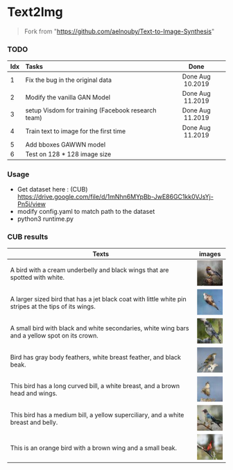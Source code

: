 # Text2Img
> Fork from "https://github.com/aelnouby/Text-to-Image-Synthesis"

### TODO
Idx | Tasks | Done
------|:------|:----:
1 | Fix the bug in the original data | Done Aug 10.2019
2 | Modify the vanilla GAN Model | Done Aug 11.2019
3 | setup Visdom for training (Facebook research team) | Done Aug 11.2019
4 | Train text to image for the first time | Done Aug 11.2019
5 | Add bboxes GAWWN model |
6 | Test on 128 * 128 image size |

### Usage
- Get dataset here : (CUB) https://drive.google.com/file/d/1mNhn6MYpBb-JwE86GC1kk0VJsYj-Pn5j/view
- modify config.yaml to match path to the dataset
- python3 runtime.py

### CUB results

Texts     | images
----------|:------:
A bird with a cream underbelly and black wings that are spotted with white. | ![01](/images/CUB_64/01.jpg)
A larger sized bird that has a jet black coat with little white pin stripes at the tips of its wings. | ![02](/images/CUB_64/02.jpg)
A small bird with black and white secondaries, white wing bars and a yellow spot on its crown. | ![03](/images/CUB_64/03.jpg)
Bird has gray body feathers, white breast feather, and black beak. | ![04](/images/CUB_64/04.jpg)
This bird has a long curved bill, a white breast, and a brown head and wings. | ![05](/images/CUB_64/05.jpg)
This bird has a medium bill, a yellow superciliary, and a white breast and belly. | ![06](/images/CUB_64/06.jpg)
This is an orange bird with a brown wing and a small beak. | ![07](/images/CUB_64/07.jpg)
